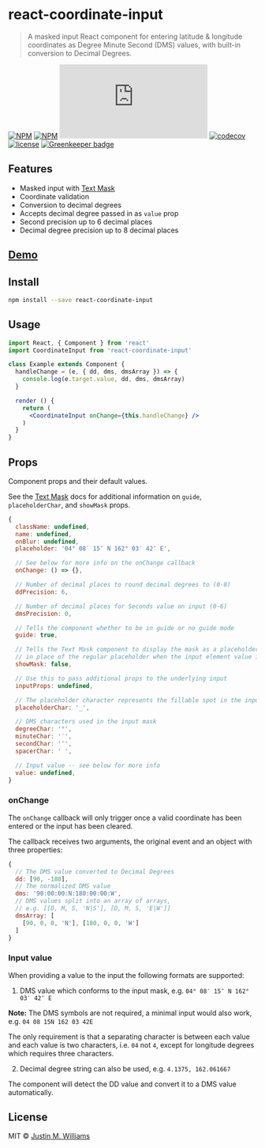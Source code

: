 # react-coordinate-input

> A masked input React component for entering latitude &amp; longitude coordinates as Degree Minute Second (DMS) values, with built-in conversion to Decimal Degrees.

[![NPM](https://img.shields.io/npm/v/react-coordinate-input.svg)](https://www.npmjs.com/package/react-coordinate-input)
[![NPM](https://img.shields.io/npm/dt/react-coordinate-input.svg)](https://www.npmjs.com/package/react-coordinate-input)
[![gzip size](http://img.badgesize.io/https://unpkg.com/react-coordinate-input/dist/index.js?compression=gzip)](https://unpkg.com/react-coordinate-input/dist/index.js)
[![codecov](https://codecov.io/gh/nerdstep/react-coordinate-input/branch/master/graph/badge.svg)](https://codecov.io/gh/nerdstep/react-coordinate-input)
[![license](https://img.shields.io/npm/l/react-coordinate-input.svg)](./LICENSE) [![Greenkeeper badge](https://badges.greenkeeper.io/nerdstep/react-coordinate-input.svg)](https://greenkeeper.io/)


## Features

- Masked input with [Text Mask](https://github.com/text-mask/text-mask)
- Coordinate validation
- Conversion to decimal degrees
- Accepts decimal degree passed in as `value` prop
- Second precision up to 6 decimal places
- Decimal degree precision up to 8 decimal places

## [Demo](https://nerdstep.github.io/react-coordinate-input/)


## Install

```bash
npm install --save react-coordinate-input
```


## Usage

```jsx
import React, { Component } from 'react'
import CoordinateInput from 'react-coordinate-input'

class Example extends Component {
  handleChange = (e, { dd, dms, dmsArray }) => {
    console.log(e.target.value, dd, dms, dmsArray)
  }

  render () {
    return (
      <CoordinateInput onChange={this.handleChange} />
    )
  }
}
```

## Props

Component props and their default values.

See the [Text Mask](https://github.com/text-mask/text-mask/blob/master/componentDocumentation.md#readme) docs for additional information on `guide`, `placeholderChar`, and `showMask` props.

```javascript
{
  className: undefined,
  name: undefined,
  onBlur: undefined,
  placeholder: '04° 08′ 15″ N 162° 03′ 42″ E',

  // See below for more info on the onChange callback
  onChange: () => {},

  // Number of decimal places to round decimal degrees to (0-8)
  ddPrecision: 6,

  // Number of decimal places for Seconds value on input (0-6)
  dmsPrecision: 0,

  // Tells the component whether to be in guide or no guide mode
  guide: true,

  // Tells the Text Mask component to display the mask as a placeholder,
  // in place of the regular placeholder when the input element value is empty.
  showMask: false,

  // Use this to pass additional props to the underlying input
  inputProps: undefined,

  // The placeholder character represents the fillable spot in the input mask
  placeholderChar: '_',

  // DMS characters used in the input mask
  degreeChar: '°',
  minuteChar: '′',
  secondChar: '″',
  spacerChar: ' ',

  // Input value -- see below for more info
  value: undefined,
}
```

### onChange

The `onChange` callback will only trigger once a valid coordinate has been entered or the input has been cleared.

The callback receives two arguments, the original event and an object with three properties:

```javascript
{
  // The DMS value converted to Decimal Degrees
  dd: [90, -180],
  // The normalized DMS value
  dms: '90:00:00:N:180:00:00:W',
  // DMS values split into an array of arrays,
  // e.g. [[D, M, S, 'N|S'], [D, M, S, 'E|W']]
  dmsArray: [
    [90, 0, 0, 'N'], [180, 0, 0, 'W']
  ]
}
```

### Input value

When providing a value to the input the following formats are supported:

1. DMS value which conforms to the input mask, e.g. `04° 08′ 15″ N 162° 03′ 42″ E`

**Note:** The DMS symbols are not required, a minimal input would also work, e.g. `04 08 15N 162 03 42E`

The only requirement is that a separating character is between each value and each value is two characters, i.e. `04` not `4`, except for longitude degrees which requires three characters.

2. Decimal degree string can also be used, e.g. `4.1375, 162.061667`

The component will detect the DD value and convert it to a DMS value automatically.


## License

MIT © [Justin M. Williams](https://github.com/nerdstep)
